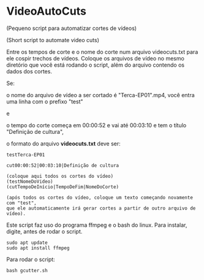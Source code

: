 # VideoAutoCuts
(Pequeno script para automatizar cortes de vídeos)

(Short script to automate video cuts)


Entre os tempos de corte e o nome do corte num arquivo videocuts.txt para ele cospir trechos de vídeos.
Coloque os arquivos de vídeo no mesmo diretório que você está rodando o script, além do arquivo contendo os dados dos cortes.

Se:

o nome do arquivo de vídeo a ser cortado é "Terca-EP01".mp4, você entra uma linha com o prefixo "test"

e

o tempo do corte começa em 00:00:52 e vai até 00:03:10 e tem o título "Definição de cultura",

o formato do arquivo **videocuts.txt** deve ser:

~~~
testTerca-EP01

cut00:00:52|00:03:10|Definição de cultura

(coloque aqui todos os cortes do vídeo)
(testNomeDoVideo)
(cutTempoDeInício|TempoDeFim|NomeDoCorte)

(após todos os cortes do vídeo, coloque um texto começando novamente com "test",
que ele automaticamente irá gerar cortes a partir de outro arquivo de vídeo).
~~~

Este script faz uso do programa ffmpeg e o bash do linux. Para instalar, digite, antes de rodar o script.

````
sudo apt update
sudo apt install ffmpeg
````

Para rodar o script:

````
bash gcutter.sh
````
